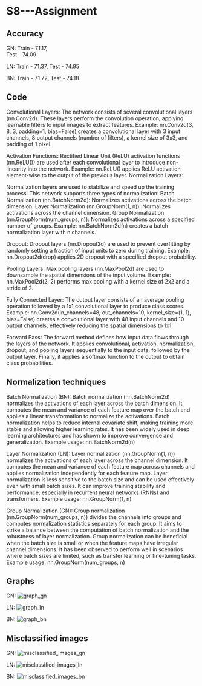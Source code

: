 # S8---Assignment

## Accuracy

GN:
Train	- 71.17,	
Test	- 74.09

LN:
Train	- 71.37,
Test	- 74.95

BN:
Train	- 71.72,
Test	- 74.18

## Code

Convolutional Layers: The network consists of several convolutional layers (nn.Conv2d). These layers perform the convolution operation, applying learnable filters to input images to extract features.
Example: nn.Conv2d(3, 8, 3, padding=1, bias=False) creates a convolutional layer with 3 input channels, 8 output channels (number of filters), a kernel size of 3x3, and padding of 1 pixel.

Activation Functions: Rectified Linear Unit (ReLU) activation functions (nn.ReLU()) are used after each convolutional layer to introduce non-linearity into the network.
Example: nn.ReLU() applies ReLU activation element-wise to the output of the previous layer.
Normalization Layers:

Normalization layers are used to stabilize and speed up the training process. This network supports three types of normalization:
Batch Normalization (nn.BatchNorm2d): Normalizes activations across the batch dimension.
Layer Normalization (nn.GroupNorm(1, n)): Normalizes activations across the channel dimension.
Group Normalization (nn.GroupNorm(num_groups, n)): Normalizes activations across a specified number of groups.
Example: nn.BatchNorm2d(n) creates a batch normalization layer with n channels.

Dropout: Dropout layers (nn.Dropout2d) are used to prevent overfitting by randomly setting a fraction of input units to zero during training.
Example: nn.Dropout2d(drop) applies 2D dropout with a specified dropout probability.

Pooling Layers: Max pooling layers (nn.MaxPool2d) are used to downsample the spatial dimensions of the input volume.
Example: nn.MaxPool2d(2, 2) performs max pooling with a kernel size of 2x2 and a stride of 2.

Fully Connected Layer: The output layer consists of an average pooling operation followed by a 1x1 convolutional layer to produce class scores.
Example: nn.Conv2d(in_channels=48, out_channels=10, kernel_size=(1, 1), bias=False) creates a convolutional layer with 48 input channels and 10 output channels, effectively reducing the spatial dimensions to 1x1.

Forward Pass: The forward method defines how input data flows through the layers of the network.
It applies convolutional, activation, normalization, dropout, and pooling layers sequentially to the input data, followed by the output layer.
Finally, it applies a softmax function to the output to obtain class probabilities.

## Normalization techniques

Batch Normalization (BN): Batch normalization (nn.BatchNorm2d) normalizes the activations of each layer across the batch dimension.
It computes the mean and variance of each feature map over the batch and applies a linear transformation to normalize the activations.
Batch normalization helps to reduce internal covariate shift, making training more stable and allowing higher learning rates.
It has been widely used in deep learning architectures and has shown to improve convergence and generalization.
Example usage: nn.BatchNorm2d(n)

Layer Normalization (LN): Layer normalization (nn.GroupNorm(1, n)) normalizes the activations of each layer across the channel dimension.
It computes the mean and variance of each feature map across channels and applies normalization independently for each feature map.
Layer normalization is less sensitive to the batch size and can be used effectively even with small batch sizes.
It can improve training stability and performance, especially in recurrent neural networks (RNNs) and transformers.
Example usage: nn.GroupNorm(1, n)

Group Normalization (GN): Group normalization (nn.GroupNorm(num_groups, n)) divides the channels into groups and computes normalization statistics separately for each group.
It aims to strike a balance between the computation of batch normalization and the robustness of layer normalization.
Group normalization can be beneficial when the batch size is small or when the feature maps have irregular channel dimensions.
It has been observed to perform well in scenarios where batch sizes are limited, such as transfer learning or fine-tuning tasks.
Example usage: nn.GroupNorm(num_groups, n)

## Graphs

GN:
![graph_gn](https://github.com/harikishanm96/S8---Assignment/assets/53985105/52778e7e-4480-400b-bc1c-166f5a408c4b)

LN:
![graph_ln](https://github.com/harikishanm96/S8---Assignment/assets/53985105/6f6d08bb-c8aa-4f1e-9ab3-43a8196dd7ed)

BN:
![graph_bn](https://github.com/harikishanm96/S8---Assignment/assets/53985105/57166959-b748-4526-b51f-92cb773b6efe)

## Misclassified images 

GN:
![misclassified_images_gn](https://github.com/harikishanm96/S8---Assignment/assets/53985105/2e2070c9-08d3-4c8c-a1da-e090159ddd4e)

LN:
![misclassified_images_ln](https://github.com/harikishanm96/S8---Assignment/assets/53985105/dc898577-97ee-4616-aff2-d9b6b35e5726)

BN:
![misclassified_images_bn](https://github.com/harikishanm96/S8---Assignment/assets/53985105/f9ba665f-9c28-4b69-bafc-ab30f6475b4d)






